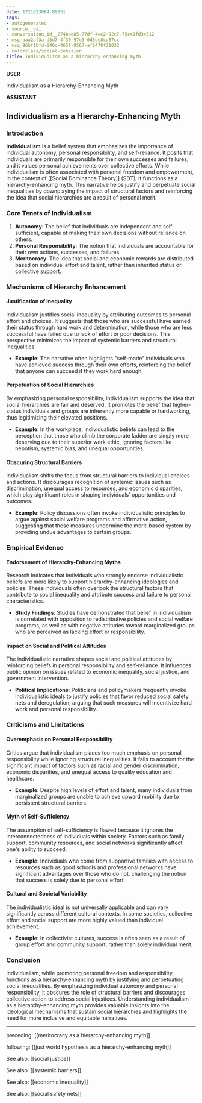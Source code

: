 ```yaml
---
date: 1721623084.89051
tags:
- autogenerated
- source__oai
- conversation_id__274bae85-77df-4ee2-92c7-75c41fd34512
- msg_aaa2af3a-d3d7-4f30-97e3-0d5de8cd87cc
- msg_96bf1bfd-840c-465f-9567-af6478f21032
- colorclass/social-cohesion
title: individualism as a hierarchy-enhancing myth
---
```


**USER**

Individualism as a Hierarchy-Enhancing Myth


**ASSISTANT**

## Individualism as a Hierarchy-Enhancing Myth

### Introduction

**Individualism** is a belief system that emphasizes the importance of individual autonomy, personal responsibility, and self-reliance. It posits that individuals are primarily responsible for their own successes and failures, and it values personal achievements over collective efforts. While individualism is often associated with personal freedom and empowerment, in the context of [[Social Dominance Theory]] (SDT), it functions as a hierarchy-enhancing myth. This narrative helps justify and perpetuate social inequalities by downplaying the impact of structural factors and reinforcing the idea that social hierarchies are a result of personal merit.

### Core Tenets of Individualism

1. **Autonomy**: The belief that individuals are independent and self-sufficient, capable of making their own decisions without reliance on others.
2. **Personal Responsibility**: The notion that individuals are accountable for their own actions, successes, and failures.
3. **Meritocracy**: The idea that social and economic rewards are distributed based on individual effort and talent, rather than inherited status or collective support.

### Mechanisms of Hierarchy Enhancement

#### Justification of Inequality

Individualism justifies social inequality by attributing outcomes to personal effort and choices. It suggests that those who are successful have earned their status through hard work and determination, while those who are less successful have failed due to lack of effort or poor decisions. This perspective minimizes the impact of systemic barriers and structural inequalities.

- **Example**: The narrative often highlights "self-made" individuals who have achieved success through their own efforts, reinforcing the belief that anyone can succeed if they work hard enough.

#### Perpetuation of Social Hierarchies

By emphasizing personal responsibility, individualism supports the idea that social hierarchies are fair and deserved. It promotes the belief that higher-status individuals and groups are inherently more capable or hardworking, thus legitimizing their elevated positions.

- **Example**: In the workplace, individualistic beliefs can lead to the perception that those who climb the corporate ladder are simply more deserving due to their superior work ethic, ignoring factors like nepotism, systemic bias, and unequal opportunities.

#### Obscuring Structural Barriers

Individualism shifts the focus from structural barriers to individual choices and actions. It discourages recognition of systemic issues such as discrimination, unequal access to resources, and economic disparities, which play significant roles in shaping individuals' opportunities and outcomes.

- **Example**: Policy discussions often invoke individualistic principles to argue against social welfare programs and affirmative action, suggesting that these measures undermine the merit-based system by providing undue advantages to certain groups.

### Empirical Evidence

#### Endorsement of Hierarchy-Enhancing Myths

Research indicates that individuals who strongly endorse individualistic beliefs are more likely to support hierarchy-enhancing ideologies and policies. These individuals often overlook the structural factors that contribute to social inequality and attribute success and failure to personal characteristics.

- **Study Findings**: Studies have demonstrated that belief in individualism is correlated with opposition to redistributive policies and social welfare programs, as well as with negative attitudes toward marginalized groups who are perceived as lacking effort or responsibility.

#### Impact on Social and Political Attitudes

The individualistic narrative shapes social and political attitudes by reinforcing beliefs in personal responsibility and self-reliance. It influences public opinion on issues related to economic inequality, social justice, and government intervention.

- **Political Implications**: Politicians and policymakers frequently invoke individualistic ideals to justify policies that favor reduced social safety nets and deregulation, arguing that such measures will incentivize hard work and personal responsibility.

### Criticisms and Limitations

#### Overemphasis on Personal Responsibility

Critics argue that individualism places too much emphasis on personal responsibility while ignoring structural inequalities. It fails to account for the significant impact of factors such as racial and gender discrimination, economic disparities, and unequal access to quality education and healthcare.

- **Example**: Despite high levels of effort and talent, many individuals from marginalized groups are unable to achieve upward mobility due to persistent structural barriers.

#### Myth of Self-Sufficiency

The assumption of self-sufficiency is flawed because it ignores the interconnectedness of individuals within society. Factors such as family support, community resources, and social networks significantly affect one's ability to succeed.

- **Example**: Individuals who come from supportive families with access to resources such as good schools and professional networks have significant advantages over those who do not, challenging the notion that success is solely due to personal effort.

#### Cultural and Societal Variability

The individualistic ideal is not universally applicable and can vary significantly across different cultural contexts. In some societies, collective effort and social support are more highly valued than individual achievement.

- **Example**: In collectivist cultures, success is often seen as a result of group effort and community support, rather than solely individual merit.

### Conclusion

Individualism, while promoting personal freedom and responsibility, functions as a hierarchy-enhancing myth by justifying and perpetuating social inequalities. By emphasizing individual autonomy and personal responsibility, it obscures the role of structural barriers and discourages collective action to address social injustices. Understanding individualism as a hierarchy-enhancing myth provides valuable insights into the ideological mechanisms that sustain social hierarchies and highlights the need for more inclusive and equitable narratives.


---

preceding: [[meritocracy as a hierarchy-enhancing myth]]  


following: [[just world hypothesis as a hierarchy-enhancing myth]]

See also: [[social justice]]


See also: [[systemic barriers]]


See also: [[economic inequality]]


See also: [[social safety nets]]
